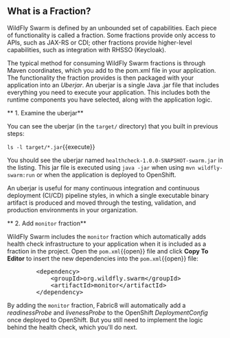 ## What is a Fraction?

WildFly Swarm is defined by an unbounded set of capabilities. Each piece of functionality is called a fraction.
Some fractions provide only access to APIs, such as JAX-RS or CDI; other fractions provide higher-level capabilities,
such as integration with RHSSO (Keycloak).

The typical method for consuming WildFly Swarm fractions is through Maven coordinates, which you add to the pom.xml
file in your application. The functionality the fraction provides is then packaged with your application into an
_Uberjar_.  An uberjar is a single Java .jar file that includes everything you need to execute your application.
This includes both the runtime components you have selected, along with the application logic.

** 1. Examine the uberjar**

You can see the uberjar (in the `target/` directory) that you built in previous steps:

```ls -l target/*.jar```{{execute}}
            
You should see the uberjar named `healthcheck-1.0.0-SNAPSHOT-swarm.jar` in the listing. This jar file is executed
using `java -jar` when using `mvn wildfly-swarm:run` or when the application is deployed to OpenShift.

An uberjar is useful for many continuous integration and continuous deployment (CI/CD) pipeline styles,
in which a single executable binary artifact is produced and moved through the testing, validation, and
production environments in your organization.
            
** 2. Add `monitor` fraction**

WildFly Swarm includes the `monitor` fraction which automatically adds health check infrastructure to your
application when it is included as a fraction in the project. Open the `pom.xml`{{open}} file and click **Copy To Editor** to insert the new dependencies
into the `pom.xml`{{open}} file:

<pre class="file" data-filename="pom.xml" data-target="insert" data-marker="<!-- Add monitor fraction -->">
        &lt;dependency&gt;
            &lt;groupId&gt;org.wildfly.swarm&lt;/groupId&gt;
            &lt;artifactId&gt;monitor&lt;/artifactId&gt;
        &lt;/dependency&gt;
</pre>


By adding the `monitor` fraction, Fabric8 will automatically add a _readinessProbe_ and _livenessProbe_ to the OpenShift
_DeploymentConfig_ once deployed to OpenShift. But you still need to implement the logic behind
the health check, which you'll do next.

